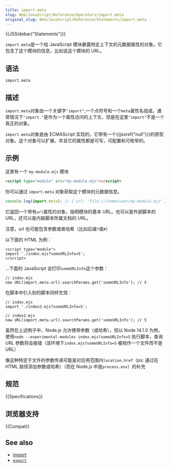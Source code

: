```yaml
---
title: import.meta
slug: Web/JavaScript/Reference/Operators/import.meta
original_slug: Web/JavaScript/Reference/Statements/import.meta
---
```


{{JSSidebar("Statements")}}

`import.meta`是一个给 JavaScript 模块暴露特定上下文的元数据属性的对象。它包含了这个模块的信息，比如说这个模块的 URL。

## 语法

```plain
import.meta
```

## 描述

`import.meta`对象由一个关键字`"import"`,一个点符号和一个`meta`属性名组成。通常情况下`"import."`是作为一个属性访问的上下文，但是在这里`"import"`不是一个真正的对象。

`import.meta`对象是由 ECMAScript 实现的，它带有一个{{jsxref("null")}}的原型对象。这个对象可以扩展，并且它的属性都是可写，可配置和可枚举的。

## 示例

这里有一个 `my-module.mjs` 模块

```html
<script type="module" src="my-module.mjs"></script>
```

你可以通过 `import.meta` 对象获取这个模块的元数据信息。

```js
console.log(import.meta); // { url: "file:///home/user/my-module.mjs" }
```

它返回一个带有`url`属性的对象，指明模块的基本 URL。也可以是外部脚本的 URL，还可以是内联脚本所属文档的 URL。

注意，url 也可能包含参数或者哈希（比如后缀`?`或`#`）

以下面的 HTML 为例：

```plain
<script type="module">
import './index.mjs?someURLInfo=5';
</script>
```

...下面的 JavaScript 会打印`someURLInfo`这个参数：

```plain
// index.mjs
new URL(import.meta.url).searchParams.get('someURLInfo'); // 5
```

在脚本中引入别的脚本同样生效：

```plain
// index.mjs
import './index2.mjs?someURLInfo=5';

// index2.mjs
new URL(import.meta.url).searchParams.get('someURLInfo'); // 5
```

虽然在上述例子中，Node.js 允许携带参数（或哈希），但以 Node 14.1.0 为例，使用`node --experimental-modules index.mjs?someURLInfo=5` 执行脚本，查询 URL 参数将会报错（该环境下`index.mjs?someURLInfo=5` 被视作一个文件而不是 URL）

像这种特定于文件的参数传递可能是对应用范围内`location.href`（ps: 通过在 HTML 路径添加参数或哈希）（而在 Node.js 中是`process.env`）的补充

## 规范

{{Specifications}}

## 浏览器支持

{{Compat}}

## See also

- [import](/zh-CN/docs/Web/JavaScript/Reference/Statements/import)
- [`export`](/zh-CN/docs/Web/JavaScript/Reference/Statements/export)
